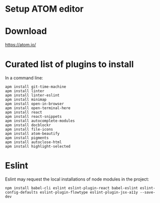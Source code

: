 Setup ATOM editor
==================

# Download

https://atom.io/

# Curated list of plugins to install

In a command line:

```
apm install git-time-machine
apm install linter
apm install linter-eslint
apm install minimap
apm install open-in-browser
apm install open-terminal-here
apm install react
apm install react-snippets
apm install autocomplete-modules
apm install docblockr
apm install file-icons
apm install atom-beautify
apm install pigments
apm install autoclose-html
apm install highlight-selected
```

# Eslint

Eslint may request the local installations of node modules in the project:

```
npm install babel-cli eslint eslint-plugin-react babel-eslint eslint-config-defaults eslint-plugin-flowtype eslint-plugin-jsx-a11y --save-dev
```
